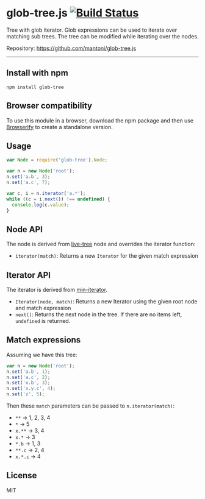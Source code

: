 # glob-tree.js [![Build Status](https://secure.travis-ci.org/mantoni/glob-tree.js.png?branch=master)](http://travis-ci.org/mantoni/glob-tree.js)

Tree with glob iterator. Glob expressions can be used to iterate over matching
sub trees. The tree can be modified while iterating over the nodes.

Repository: <https://github.com/mantoni/glob-tree.js>

---

## Install with npm

```
npm install glob-tree
```

## Browser compatibility

To use this module in a browser, download the npm package and then use
[Browserify](http://browserify.org) to create a standalone version.

## Usage

```js
var Node = require('glob-tree').Node;

var n = new Node('root');
n.set('a.b', 3);
n.set('a.c', 7);

var c, i = n.iterator('a.*');
while ((c = i.next()) !== undefined) {
  console.log(c.value);
}
```

## Node API

The node is derived from [live-tree][] node and overrides the iterator
function:

- `iterator(match)`: Returns a new `Iterator` for the given match expression

[live-tree]: https://github.com/mantoni/live-tree.js

## Iterator API

The iterator is derived from [min-iterator][].

- `Iterator(node, match)`: Returns a new Iterator using the given root node and
  match expression
- `next()`: Returns the next node in the tree. If there are no items left,
  `undefined` is returned.

[min-iterator]: https://github.com/mantoni/min-iterator.js

## Match expressions

Assuming we have this tree:

```js
var n = new Node('root');
n.set('a.b', 1);
n.set('a.c', 2);
n.set('x.b', 3);
n.set('x.y.c', 4);
n.set('z', 5);
```

Then these `match` parameters can be passed to `n.iterator(match)`:

- `**` -> 1, 2, 3, 4
- `*` -> 5
- `x.**` -> 3, 4
- `x.*` -> 3
- `*.b` -> 1, 3
- `**.c` -> 2, 4
- `x.*.c` -> 4

## License

MIT
